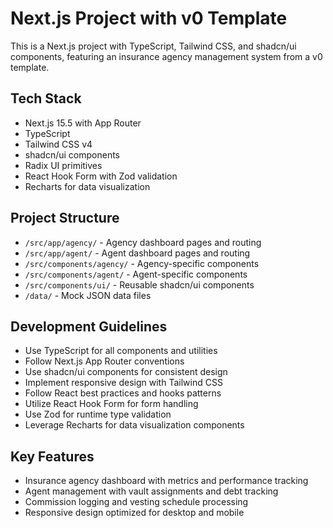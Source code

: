 # Next.js Project with v0 Template

This is a Next.js project with TypeScript, Tailwind CSS, and shadcn/ui components, featuring an insurance agency management system from a v0 template.

## Tech Stack
- Next.js 15.5 with App Router
- TypeScript
- Tailwind CSS v4
- shadcn/ui components
- Radix UI primitives
- React Hook Form with Zod validation
- Recharts for data visualization

## Project Structure
- `/src/app/agency/` - Agency dashboard pages and routing
- `/src/app/agent/` - Agent dashboard pages and routing  
- `/src/components/agency/` - Agency-specific components
- `/src/components/agent/` - Agent-specific components
- `/src/components/ui/` - Reusable shadcn/ui components
- `/data/` - Mock JSON data files

## Development Guidelines
- Use TypeScript for all components and utilities
- Follow Next.js App Router conventions
- Use shadcn/ui components for consistent design
- Implement responsive design with Tailwind CSS
- Follow React best practices and hooks patterns
- Utilize React Hook Form for form handling
- Use Zod for runtime type validation
- Leverage Recharts for data visualization components

## Key Features
- Insurance agency dashboard with metrics and performance tracking
- Agent management with vault assignments and debt tracking
- Commission logging and vesting schedule processing
- Responsive design optimized for desktop and mobile